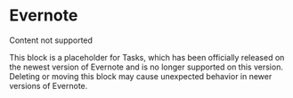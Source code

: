# Evernote

Content not supported

This block is a placeholder for Tasks, which has been officially released on the newest version of Evernote and is no longer supported on this version. Deleting or moving this block may cause unexpected behavior in newer versions of Evernote.